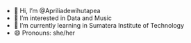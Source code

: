 - 👋 Hi, I’m @Apriliadewihutapea
- 👀 I’m interested in Data and Music
- 🌱 I’m currently learning in Sumatera Institute of Technology 
- 😄 Pronouns: she/her


<!---
Apriliadewihutapea/Apriliadewihutapea is a ✨ special ✨ repository because its `README.md` (this file) appears on your GitHub profile.
You can click the Preview link to take a look at your changes.
--->
